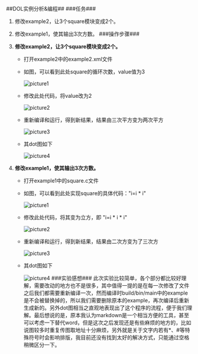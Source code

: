 ##DOL实例分析&编程##
###任务###
1. 修改example2，让3个square模块变成2个。
2. 修改example1，使其输出3次方数。
###操作步骤###
1. **修改example2，让3个square模块变成2个。**
	- 打开example2中的example2.xml文件
	- 如图，可以看到此处square的循环次数，value值为3

		![picture1](http://a4.qpic.cn/psb?/V11wIoXg0U0Il1/0bpHdNYyEOuk6dATK0sn9Oq6TGSCo4Ai2NfD9wbxOeE!/m/dHcBAAAAAAAAnull&bo=GgEXAAAAAAADBy4!&rf=photolist&t=5)
	- 修改此处代码，将value改为2
		
		![picture2](http://a3.qpic.cn/psb?/V11wIoXg0U0Il1/i6E4rVVVVG848nldoMTR1eYutWVlkZMrYCjrFAXqH7c!/b/dAoBAAAAAAAA&bo=MAEWAAAAAAADBwU!&rf=viewer_4)
	- 重新编译和运行，得到新结果，结果由三次平方变为两次平方
	
		![picture3](http://a1.qpic.cn/psb?/V11wIoXg0U0Il1/zmxG1DYQRPrMIjVlVXUVfgNqPKIibVurIUPMACBfW9g!/m/dAwBAAAAAAAAnull&bo=pAGxAQAAAAADBzc!&rf=photolist&t=5)
	- 其dot图如下
		
		![picture4](http://a1.qpic.cn/psb?/V11wIoXg0U0Il1/pOrqDHDKkS6IyxHJx10Kxmmvk*FjSZ0wg8WVLGi4VPU!/b/dHcBAAAAAAAA&bo=3wI.AgAAAAADAMQ!&rf=viewer_4)
	
2. **修改example1，使其输出3次方数。**
	- 打开example1中的square.c文件
	- 如图，可以看到此处实现square的具体代码："i=i * i"

		![picture1](http://a2.qpic.cn/psb?/V11wIoXg0U0Il1/jJ3szl71cZNoUKpDZIpTaTtxmngbr9glCmqiMGbSiUI!/b/dAkBAAAAAAAA&bo=4wFdAAAAAAADAJo!&rf=viewer_4)
	- 修改此处代码，将其变为立方，即 "i=i * i * i"
		
		![picture2](http://a2.qpic.cn/psb?/V11wIoXg0U0Il1/Dt0IQXkVc*tAWSoV8lx5swYeLz*mBgNJCs9h1uCB3BA!/b/dNwAAAAAAAAA&bo=4wFxAAAAAAADB7E!&rf=viewer_4)
	- 重新编译和运行，得到新结果，结果由二次方变为了三次方
	
		![picture3](http://a3.qpic.cn/psb?/V11wIoXg0U0Il1/ScDWjsW*iqnO.zBFgkPcJMQx0MMm4U6FQykAP.5eYCU!/m/dAoBAAAAAAAAnull&bo=pAHPAQAAAAADB0k!&rf=photolist&t=5)
	- 其dot图如下
		
		![picture4](http://a1.qpic.cn/psb?/V11wIoXg0U0Il1/9kYz3TYBZ3C1CpqueLCFRq7Rj6E2gC1A7FZ3*L4GdWo!/m/dNwAAAAAAAAAnull&bo=3AI6AgAAAAADB8Q!&rf=photolist&t=5)
###实验感想###
此次实验比较简单，各个部分都比较好理解，需要改动的地方也不是很多，其中值得一提的是在每一次修改了文件之后我们都需要重新编译一次，然而编译时build/bin/main中的example是不会被替换掉的，所以我们需要删除原本的example，再次编译后重新生成新的。另外dot图相当之直观地表现出了这个程序的流程，便于我们理解。最后想说的是，原本我认为markdown是一个相当方便的工具，甚至可以考虑一下替代word，但是这次之后发现还是有些麻烦的地方的，比如说图较多时重复传图取地址十分麻烦，另外就是关于文字内若有*、#等特殊符号时会影响排版，我目前还没有找到太好的解决方式，只能通过空格稍微区分一下。




